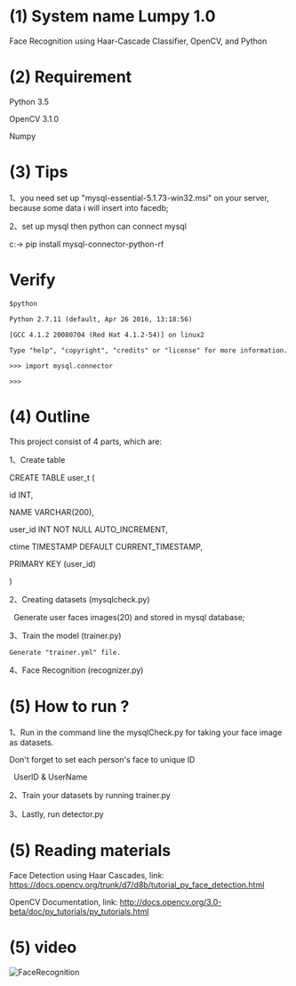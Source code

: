 # (1) System name Lumpy 1.0
Face Recognition using Haar-Cascade Classifier, OpenCV, and Python

# (2) Requirement
Python 3.5

OpenCV 3.1.0

Numpy

# (3) Tips
1、you need set up "mysql-essential-5.1.73-win32.msi" on your server, because some data i will insert into facedb;

2、set up mysql then python can connect mysql

   c:-> pip install mysql-connector-python-rf
   
   # Verify
   
    $python
    
    Python 2.7.11 (default, Apr 26 2016, 13:18:56)
    
    [GCC 4.1.2 20080704 (Red Hat 4.1.2-54)] on linux2
    
    Type "help", "copyright", "credits" or "license" for more information.
    
    >>> import mysql.connector
    
    >>>


# (4) Outline

This project consist of 4 parts, which are:

1、Create table

   CREATE TABLE user_t (

   id INT,

   NAME VARCHAR(200),

   user_id INT NOT NULL AUTO_INCREMENT,

   ctime TIMESTAMP DEFAULT CURRENT_TIMESTAMP,

   PRIMARY KEY (user_id)

   )


2、Creating datasets (mysqlcheck.py)

    Generate user faces images(20) and stored in mysql database;
    
3、Train the model (trainer.py)

    Generate "trainer.yml" file.
    
4、Face Recognition (recognizer.py)



# (5) How to run ?

1、Run in the command line the mysqlCheck.py for taking your face image as datasets. 

   Don't forget to set each person's face to unique ID  

   UserID & UserName 
   
2、Train your datasets by running trainer.py

3、Lastly, run detector.py


# (5) Reading materials

Face Detection using Haar Cascades, link: https://docs.opencv.org/trunk/d7/d8b/tutorial_py_face_detection.html

OpenCV Documentation, link: http://docs.opencv.org/3.0-beta/doc/py_tutorials/py_tutorials.html


# (5) video

![FaceRecognition](https://github.com/SparkSqlMVP/Lumpy/blob/master/face%20recognition.gif)

